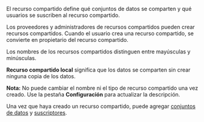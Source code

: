 El recurso compartido define qué conjuntos de datos se comparten y qué usuarios se suscriben al recurso compartido.

Los proveedores y administradores de recursos compartidos pueden crear recursos compartidos. Cuando el usuario crea una recurso compartido, se convierte en propietario del recurso compartido.

Los nombres de los recursos compartidos distinguen entre mayúsculas y minúsculas.

**Recurso compartido local** significa que los datos se comparten sin crear ninguna copia de los datos.

**Nota:** No puede cambiar el nombre ni el tipo de recurso compartido una vez creado. Use la pestaña **Configuración** para actualizar la descripción.

Una vez que haya creado un recurso compartido, puede agregar [conjuntos de datos](rfg1681040443995.md) y [suscriptores](vph1681040670091.md).
